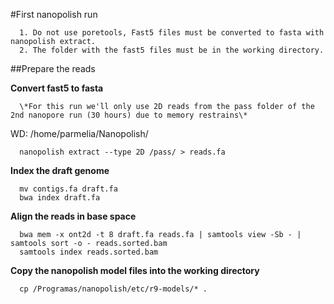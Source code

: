 #First nanopolish run

      1. Do not use poretools, Fast5 files must be converted to fasta with nanopolish extract.
      2. The folder with the fast5 files must be in the working directory.
      
##Prepare the reads

**Convert fast5 to fasta**

      \*For this run we'll only use 2D reads from the pass folder of the 2nd nanopore run (30 hours) due to memory restrains\*
      
WD: /home/parmelia/Nanopolish/
  
      nanopolish extract --type 2D /pass/ > reads.fa
  
**Index the draft genome**
  
      mv contigs.fa draft.fa
      bwa index draft.fa
  
**Align the reads in base space**
  
      bwa mem -x ont2d -t 8 draft.fa reads.fa | samtools view -Sb - | samtools sort -o - reads.sorted.bam
      samtools index reads.sorted.bam
      
**Copy the nanopolish model files into the working directory**

      cp /Programas/nanopolish/etc/r9-models/* .
